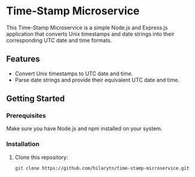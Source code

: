 # Time-Stamp Microservice

This Time-Stamp Microservice is a simple Node.js and Express.js application that converts Unix timestamps and date strings into their corresponding UTC date and time formats.


## Features

- Convert Unix timestamps to UTC date and time.
- Parse date strings and provide their equivalent UTC date and time.

## Getting Started

### Prerequisites

Make sure you have Node.js and npm installed on your system.

### Installation

1. Clone this repository:

   ```bash
   git clone https://github.com/hilarytn/time-stamp-microservice.git
